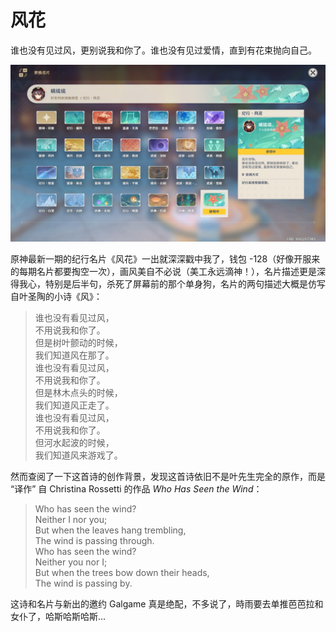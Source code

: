 # 风花

谁也没有见过风，更别说我和你了。谁也没有见过爱情，直到有花束抛向自己。

![风花](https://raw.githubusercontent.com/chanshiyucx/yoi/master/2021/风花/wind.jpg)

原神最新一期的纪行名片《风花》一出就深深戳中我了，钱包 -128（好像开服来的每期名片都要掏空一次），画风美自不必说（美工永远滴神！），名片描述更是深得我心，特别是后半句，杀死了屏幕前的那个单身狗，名片的两句描述大概是仿写自叶圣陶的小诗《风》：

> 谁也没有看见过风，  
> 不用说我和你了。  
> 但是树叶颤动的时候，  
> 我们知道风在那了。  
> 谁也没有看见过风，  
> 不用说我和你了。  
> 但是林木点头的时候，  
> 我们知道风正走了。  
> 谁也没有看见过风，  
> 不用说我和你了。  
> 但河水起波的时候，  
> 我们知道风来游戏了。

然而查阅了一下这首诗的创作背景，发现这首诗依旧不是叶先生完全的原作，而是 “译作” 自 Christina Rossetti 的作品 _Who Has Seen the Wind_：

> Who has seen the wind?  
> Neither I nor you;  
> But when the leaves hang trembling,  
> The wind is passing through.  
> Who has seen the wind?  
> Neither you nor I;  
> But when the trees bow down their heads,  
> The wind is passing by.

这诗和名片与新出的邀约 Galgame 真是绝配，不多说了，時雨要去单推芭芭拉和女仆了，哈斯哈斯哈斯...
